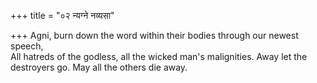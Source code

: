 +++
title = "०२ न्यग्ने नव्यसा"

+++
Agni, burn down the word within their bodies through our newest speech,  
     All hatreds of the godless, all the wicked man's malignities. Away let the destroyers go. May all the others die away.